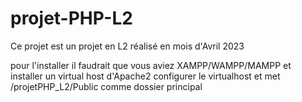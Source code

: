 # projet-PHP-L2

Ce projet est un projet en L2 réalisé en mois d'Avril 2023

pour l'installer
il faudrait que vous aviez XAMPP/WAMPP/MAMPP et installer un virtual host d'Apache2
configurer le virtualhost et met /projetPHP_L2/Public comme dossier principal
